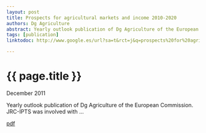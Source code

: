 ```yaml
---
layout: post
title: Prospects for agricultural markets and income 2010-2020
authors: Dg Agriculture
abstract: Yearly outlook publication of Dg Agriculture of the European Commission. The CAPRI team of JRC-IPS contributed with an uncertainty analysis on yields.
tags: [publication]
linktodoc: http://www.google.es/url?sa=t&rct=j&q=prospects%20for%20agricultural%20markets%20dg%20agri&source=web&cd=1&ved=0CC4QFjAA&url=http%3A%2F%2Fec.europa.eu%2Fagriculture%2Fpubli%2Fcaprep%2Fprospects2010%2Ffullrep_en.pdf&ei=OfAST7exHYqfOpnU1dQG&usg=AFQjCNEDWhDMNfReLY7hzPh5L3gsly6kvA&sig2=xqEkXzLwotBVxgQm9BvRWg

---
```


{{ page.title }}
================

<div class="meta">
	<p> December 2011 </p>
</div>

Yearly outlook publication of Dg Agriculture of the European Commission. JRC-IPTS was involved with ...

[pdf](http://www.google.es/url?sa=t&rct=j&q=prospects%20for%20agricultural%20markets%20dg%20agri&source=web&cd=1&ved=0CC4QFjAA&url=http%3A%2F%2Fec.europa.eu%2Fagriculture%2Fpubli%2Fcaprep%2Fprospects2010%2Ffullrep_en.pdf&ei=OfAST7exHYqfOpnU1dQG&usg=AFQjCNEDWhDMNfReLY7hzPh5L3gsly6kvA&sig2=xqEkXzLwotBVxgQm9BvRWg)

